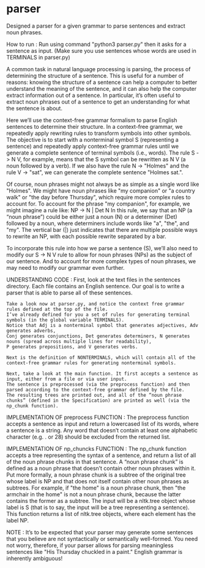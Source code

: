 # parser
Designed a parser for a given grammar to parse sentences and extract noun phrases.

How to run : 
            Run using command "python3 parser.py"
            then it asks for a sentence as input.
            (Make sure you use sentences whose words are used in TERMINALS in parser.py)

A common task in natural language processing is parsing, the process of determining the structure of a sentence.
This is useful for a number of reasons: knowing the structure of a sentence can help a computer to better understand the meaning of the sentence, and it can also help the computer extract information out of a sentence.
In particular, it’s often useful to extract noun phrases out of a sentence to get an understanding for what the sentence is about.

Here we’ll use the context-free grammar formalism to parse English sentences to determine their structure. 
In a context-free grammar, we repeatedly apply rewriting rules to transform symbols into other symbols.
The objective is to start with a nonterminal symbol S (representing a sentence) and repeatedly apply context-free grammar rules until we generate a complete sentence of terminal symbols (i.e., words).
The rule S -> N V, for example, means that the S symbol can be rewritten as N V (a noun followed by a verb).
If we also have the rule N -> "Holmes" and the rule V -> "sat", we can generate the complete sentence "Holmes sat.".

Of course, noun phrases might not always be as simple as a single word like "Holmes".
We might have noun phrases like "my companion" or "a country walk" or "the day before Thursday", which require more complex rules to account for.
To account for the phrase "my companion", for example, we might imagine a rule like:
    NP -> N | Det N
In this rule, we say that an NP (a “noun phrase”) could be either just a noun (N) or a determiner (Det) followed by a noun,
where determiners include words like "a", "the", and "my". 
The vertical bar (|) just indicates that there are multiple possible ways to rewrite an NP, with each possible rewrite separated by a bar.

To incorporate this rule into how we parse a sentence (S),
we’ll also need to modify our S -> N V rule to allow for noun phrases (NPs) as the subject of our sentence.
And to account for more complex types of noun phrases, we may need to modify our grammar even further.

UNDERSTANDING CODE : 
    First, look at the text files in the sentences directory. Each file contains an English sentence.
    Our goal is to write a parser that is able to parse all of these sentences.
    
    Take a look now at parser.py, and notice the context free grammar rules defined at the top of the file.
    I’ve already defined for you a set of rules for generating terminal symbols (in the global variable TERMINALS).
    Notice that Adj is a nonterminal symbol that generates adjectives, Adv generates adverbs,
    Conj generates conjunctions, Det generates determiners, N generates nouns (spread across multiple lines for readability),
    P generates prepositions, and V generates verbs.
    
    Next is the definition of NONTERMINALS, which will contain all of the context-free grammar rules for generating nonterminal symbols. 
    
    Next, take a look at the main function. It first accepts a sentence as input, either from a file or via user input. 
    The sentence is preprocessed (via the preprocess function) and then parsed according to the context-free grammar defined by the file.
    The resulting trees are printed out, and all of the “noun phrase chunks” (defined in the Specification) are printed as well (via the np_chunk function).
    
IMPLEMENTATION OF preprocess FUNCTION : 
    The preprocess function accepts a sentence as input and return a lowercased list of its words, where a sentence is a string.
    Any word that doesn’t contain at least one alphabetic character (e.g. . or 28) should be excluded from the returned list.
    
IMPLEMENTATION OF np_chuncks FUNCTION :
    The np_chunk function accepts a tree representing the syntax of a sentence, and return a list of all of the noun phrase chunks in that sentence.
    A “noun phrase chunk” is defined as a noun phrase that doesn’t contain other noun phrases within it.
    Put more formally, a noun phrase chunk is a subtree of the original tree whose label is NP and that does not itself contain other noun phrases as subtrees.
      For example, if "the home" is a noun phrase chunk, then "the armchair in the home" is not a noun phrase chunk, because the latter contains the former as a subtree.
    The input will be a nltk.tree object whose label is S (that is to say, the input will be a tree representing a sentence).
    This function returns a list of nltk.tree objects, where each element has the label NP.
    
NOTE : It’s to be expected that your parser may generate some sentences that you believe are not syntactically or semantically well-formed.
       You need not worry, therefore, if your parser allows for parsing meaningless sentences like "His Thursday chuckled in a paint."
       English grammar is inherently ambiguous!
    


